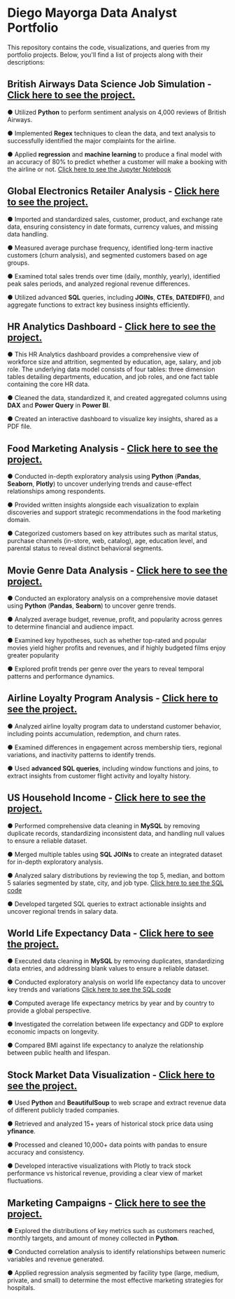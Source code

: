 # Diego Mayorga Data Analyst Portfolio

This repository contains the code, visualizations, and queries from my portfolio projects. Below, you'll find a list of projects along with their descriptions:

## British Airways Data Science Job Simulation - [Click here to see the project.](https://github.com/diegoam84/Diego-Mayorga-Portfolio-Projects/blob/main/British%20Airways%20Customer%20Analysis.ipynb)
●	Utilized **Python** to perform sentiment analysis on 4,000 reviews of British Airways.

●	Implemented **Regex** techniques to clean the data, and text analysis to successfully identified the major complaints for the airline.

●	Applied **regression** and **machine learning** to produce a final model with an accuracy of 80% to predict whether a customer will make a booking with the airline or not. [Click here to see the Jupyter Notebook](https://github.com/diegoam84/Diego-Mayorga-Portfolio-Projects/blob/main/British%20Airways%20Predicting%20Customer%20Buying%20Behaviour.ipynb)

## Global Electronics Retailer Analysis - [Click here to see the project.](https://github.com/diegoam84/Diego-Mayorga-Portfolio-Projects/blob/main/Global%20Electronics%20Retailer%20Analysis.sql)
● Imported and standardized sales, customer, product, and exchange rate data, ensuring consistency in date formats, currency values, and missing data handling.

● Measured average purchase frequency, identified long-term inactive customers (churn analysis), and segmented customers based on age groups.

● Examined total sales trends over time (daily, monthly, yearly), identified peak sales periods, and analyzed regional revenue differences.

● Utilized advanced **SQL** queries, including **JOINs**, **CTEs**, **DATEDIFF()**, and aggregate functions to extract key business insights efficiently.

## HR Analytics Dashboard - [Click here to see the project.](https://github.com/diegoam84/Diego-Mayorga-Portfolio-Projects/blob/main/HR%20Analytics%20Dashboard.pdf)
● This HR Analytics dashboard provides a comprehensive view of workforce size and attrition, segmented by education, age, salary, and job role. The underlying data model consists of four tables: three dimension tables detailing departments, education, and job roles, and one fact table containing the core HR data.
  
● Cleaned the data, standardized it, and created aggregated columns using **DAX** and **Power Query** in **Power BI**.
  
● Created an interactive dashboard to visualize key insights, shared as a PDF file.

## Food Marketing Analysis - [Click here to see the project.](https://github.com/diegoam84/Diego-Mayorga-Portfolio-Projects/blob/main/Food%20marketing%20analysis.ipynb)
● Conducted in-depth exploratory analysis using **Python** (**Pandas**, **Seaborn**, **Plotly**) to uncover underlying trends and cause-effect relationships among respondents.

● Provided written insights alongside each visualization to explain discoveries and support strategic recommendations in the food marketing domain.

● Categorized customers based on key attributes such as marital status, purchase channels (in-store, web, catalog), age, education level, and parental status to reveal distinct behavioral segments.

## Movie Genre Data Analysis - [Click here to see the project.](https://github.com/diegoam84/Diego-Mayorga-Portfolio-Projects/blob/main/movie%20genre%20data%20analysis.ipynb)
● Conducted an exploratory analysis on a comprehensive movie dataset using **Python** (**Pandas**, **Seaborn**) to uncover genre trends.

● Analyzed average budget, revenue, profit, and popularity across genres to determine financial and audience impact.

● Examined key hypotheses, such as whether top-rated and popular movies yield higher profits and revenues, and if highly budgeted films enjoy greater popularity

● Explored profit trends per genre over the years to reveal temporal patterns and performance dynamics.

## Airline Loyalty Program Analysis - [Click here to see the project.](https://github.com/diegoam84/Diego-Mayorga-Portfolio-Projects/blob/main/Airline%20Loyalty%20Program%20Analysis.sql)
● Analyzed airline loyalty program data to understand customer behavior, including points accumulation, redemption, and churn rates.

● Examined differences in engagement across membership tiers, regional variations, and inactivity patterns to identify trends.

● Used **advanced SQL queries**, including window functions and joins, to extract insights from customer flight activity and loyalty history.

## US Household Income - [Click here to see the project.](https://github.com/diegoam84/Diego-Mayorga-Portfolio-Projects/blob/main/us%20household%20income%20project%20-%20data%20cleaning.sql)
● Performed comprehensive data cleaning in **MySQL** by removing duplicate records, standardizing inconsistent data, and handling null values to ensure a reliable dataset.

● Merged multiple tables using **SQL JOINs** to create an integrated dataset for in-depth exploratory analysis.

● Analyzed salary distributions by reviewing the top 5, median, and bottom 5 salaries segmented by state, city, and job type. [Click here to see the SQL code](https://github.com/diegoam84/Diego-Mayorga-Portfolio-Projects/blob/main/us%20household%20income%20project%20-%20exploratory%20data%20analysis.sql)

● Developed targeted SQL queries to extract actionable insights and uncover regional trends in salary data.

## World Life Expectancy Data - [Click here to see the project.](https://github.com/diegoam84/Diego-Mayorga-Portfolio-Projects/blob/main/world_life_expectancy-data%20cleaning.sql)
● Executed data cleaning in **MySQL** by removing duplicates, standardizing data entries, and addressing blank values to ensure a reliable dataset.

● Conducted exploratory analysis on world life expectancy data to uncover key trends and variations [Click here to see the SQL code](https://github.com/diegoam84/Diego-Mayorga-Portfolio-Projects/blob/main/world_life_expectancy-exploratory%20data%20analysis.sql)

● Computed average life expectancy metrics by year and by country to provide a global perspective.

● Investigated the correlation between life expectancy and GDP to explore economic impacts on longevity.

● Compared BMI against life expectancy to analyze the relationship between public health and lifespan.

## Stock Market Data Visualization - [Click here to see the project.](https://github.com/diegoam84/Diego-Mayorga-Portfolio-Projects/blob/main/Stock%20Market%20Data%20Visualization.ipynb)
●	Used **Python** and **BeautifulSoup** to web scrape and extract revenue data of different publicly traded companies.

●	Retrieved and analyzed 15+ years of historical stock price data using **yfinance**.

●	Processed and cleaned 10,000+ data points with pandas to ensure accuracy and consistency.

●	Developed interactive visualizations with Plotly to track stock performance vs historical revenue, providing a clear view of market fluctuations.

## Marketing Campaigns - [Click here to see the project.](https://github.com/diegoam84/Diego-Mayorga-Portfolio-Projects/blob/main/marketing%20campaigns.ipynb)
● Explored the distributions of key metrics such as customers reached, monthly targets, and amount of money collected in **Python**.

● Conducted correlation analysis to identify relationships between numeric variables and revenue generated.

● Applied regression analysis segmented by facility type (large, medium, private, and small) to determine the most effective marketing strategies for hospitals.

